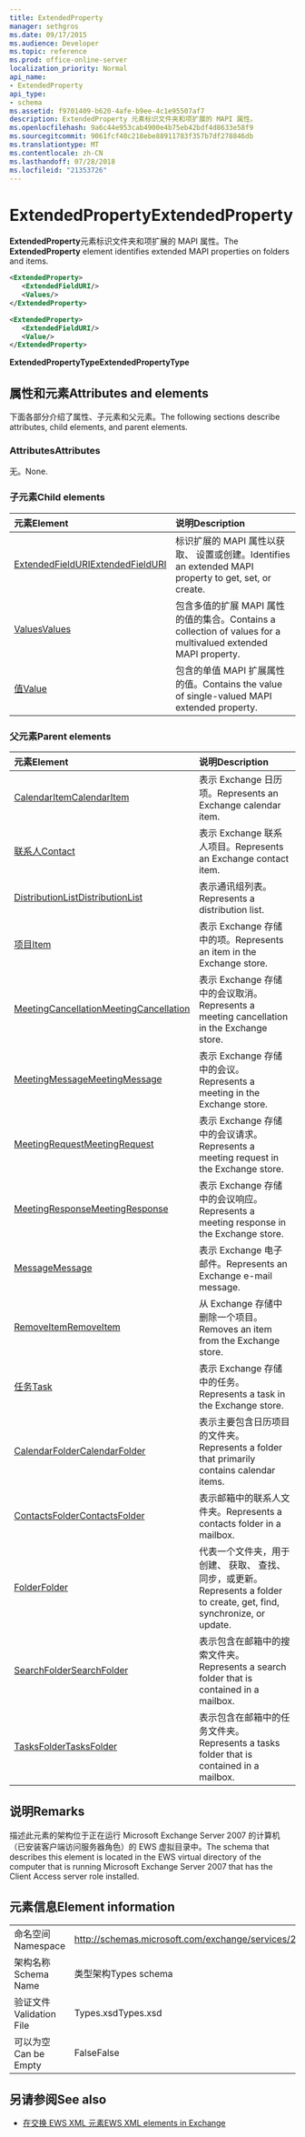 ```yaml
---
title: ExtendedProperty
manager: sethgros
ms.date: 09/17/2015
ms.audience: Developer
ms.topic: reference
ms.prod: office-online-server
localization_priority: Normal
api_name:
- ExtendedProperty
api_type:
- schema
ms.assetid: f9701409-b620-4afe-b9ee-4c1e95507af7
description: ExtendedProperty 元素标识文件夹和项扩展的 MAPI 属性。
ms.openlocfilehash: 9a6c44e953cab4900e4b75eb42bdf4d8633e58f9
ms.sourcegitcommit: 9061fcf40c218ebe88911783f357b7df278846db
ms.translationtype: MT
ms.contentlocale: zh-CN
ms.lasthandoff: 07/28/2018
ms.locfileid: "21353726"
---
```

# <a name="extendedproperty"></a><span data-ttu-id="a698f-103">ExtendedProperty</span><span class="sxs-lookup"><span data-stu-id="a698f-103">ExtendedProperty</span></span>

<span data-ttu-id="a698f-104">**ExtendedProperty**元素标识文件夹和项扩展的 MAPI 属性。</span><span class="sxs-lookup"><span data-stu-id="a698f-104">The **ExtendedProperty** element identifies extended MAPI properties on folders and items.</span></span> 
  
```xml
<ExtendedProperty>
   <ExtendedFieldURI/>
   <Values/>
</ExtendedProperty>
```

```xml
<ExtendedProperty>
   <ExtendedFieldURI/>
   <Value/>
</ExtendedProperty>
```

<span data-ttu-id="a698f-105">**ExtendedPropertyType**</span><span class="sxs-lookup"><span data-stu-id="a698f-105">**ExtendedPropertyType**</span></span>

## <a name="attributes-and-elements"></a><span data-ttu-id="a698f-106">属性和元素</span><span class="sxs-lookup"><span data-stu-id="a698f-106">Attributes and elements</span></span>

<span data-ttu-id="a698f-107">下面各部分介绍了属性、子元素和父元素。</span><span class="sxs-lookup"><span data-stu-id="a698f-107">The following sections describe attributes, child elements, and parent elements.</span></span>
  
### <a name="attributes"></a><span data-ttu-id="a698f-108">Attributes</span><span class="sxs-lookup"><span data-stu-id="a698f-108">Attributes</span></span>

<span data-ttu-id="a698f-109">无。</span><span class="sxs-lookup"><span data-stu-id="a698f-109">None.</span></span>
  
### <a name="child-elements"></a><span data-ttu-id="a698f-110">子元素</span><span class="sxs-lookup"><span data-stu-id="a698f-110">Child elements</span></span>

|<span data-ttu-id="a698f-111">**元素**</span><span class="sxs-lookup"><span data-stu-id="a698f-111">**Element**</span></span>|<span data-ttu-id="a698f-112">**说明**</span><span class="sxs-lookup"><span data-stu-id="a698f-112">**Description**</span></span>|
|:-----|:-----|
|[<span data-ttu-id="a698f-113">ExtendedFieldURI</span><span class="sxs-lookup"><span data-stu-id="a698f-113">ExtendedFieldURI</span></span>](extendedfielduri.md) <br/> |<span data-ttu-id="a698f-114">标识扩展的 MAPI 属性以获取、 设置或创建。</span><span class="sxs-lookup"><span data-stu-id="a698f-114">Identifies an extended MAPI property to get, set, or create.</span></span>  <br/> |
|[<span data-ttu-id="a698f-115">Values</span><span class="sxs-lookup"><span data-stu-id="a698f-115">Values</span></span>](values.md) <br/> |<span data-ttu-id="a698f-116">包含多值的扩展 MAPI 属性的值的集合。</span><span class="sxs-lookup"><span data-stu-id="a698f-116">Contains a collection of values for a multivalued extended MAPI property.</span></span>  <br/> |
|[<span data-ttu-id="a698f-117">值</span><span class="sxs-lookup"><span data-stu-id="a698f-117">Value</span></span>](value.md) <br/> |<span data-ttu-id="a698f-118">包含的单值 MAPI 扩展属性的值。</span><span class="sxs-lookup"><span data-stu-id="a698f-118">Contains the value of single-valued MAPI extended property.</span></span>  <br/> |
   
### <a name="parent-elements"></a><span data-ttu-id="a698f-119">父元素</span><span class="sxs-lookup"><span data-stu-id="a698f-119">Parent elements</span></span>

|<span data-ttu-id="a698f-120">**元素**</span><span class="sxs-lookup"><span data-stu-id="a698f-120">**Element**</span></span>|<span data-ttu-id="a698f-121">**说明**</span><span class="sxs-lookup"><span data-stu-id="a698f-121">**Description**</span></span>|
|:-----|:-----|
|[<span data-ttu-id="a698f-122">CalendarItem</span><span class="sxs-lookup"><span data-stu-id="a698f-122">CalendarItem</span></span>](calendaritem.md) <br/> |<span data-ttu-id="a698f-123">表示 Exchange 日历项。</span><span class="sxs-lookup"><span data-stu-id="a698f-123">Represents an Exchange calendar item.</span></span>  <br/> |
|[<span data-ttu-id="a698f-124">联系人</span><span class="sxs-lookup"><span data-stu-id="a698f-124">Contact</span></span>](contact.md) <br/> |<span data-ttu-id="a698f-125">表示 Exchange 联系人项目。</span><span class="sxs-lookup"><span data-stu-id="a698f-125">Represents an Exchange contact item.</span></span>  <br/> |
|[<span data-ttu-id="a698f-126">DistributionList</span><span class="sxs-lookup"><span data-stu-id="a698f-126">DistributionList</span></span>](distributionlist.md) <br/> |<span data-ttu-id="a698f-127">表示通讯组列表。</span><span class="sxs-lookup"><span data-stu-id="a698f-127">Represents a distribution list.</span></span>  <br/> |
|[<span data-ttu-id="a698f-128">项目</span><span class="sxs-lookup"><span data-stu-id="a698f-128">Item</span></span>](item.md) <br/> |<span data-ttu-id="a698f-129">表示 Exchange 存储中的项。</span><span class="sxs-lookup"><span data-stu-id="a698f-129">Represents an item in the Exchange store.</span></span>  <br/> |
|[<span data-ttu-id="a698f-130">MeetingCancellation</span><span class="sxs-lookup"><span data-stu-id="a698f-130">MeetingCancellation</span></span>](meetingcancellation.md) <br/> |<span data-ttu-id="a698f-131">表示 Exchange 存储中的会议取消。</span><span class="sxs-lookup"><span data-stu-id="a698f-131">Represents a meeting cancellation in the Exchange store.</span></span>  <br/> |
|[<span data-ttu-id="a698f-132">MeetingMessage</span><span class="sxs-lookup"><span data-stu-id="a698f-132">MeetingMessage</span></span>](meetingmessage.md) <br/> |<span data-ttu-id="a698f-133">表示 Exchange 存储中的会议。</span><span class="sxs-lookup"><span data-stu-id="a698f-133">Represents a meeting in the Exchange store.</span></span>  <br/> |
|[<span data-ttu-id="a698f-134">MeetingRequest</span><span class="sxs-lookup"><span data-stu-id="a698f-134">MeetingRequest</span></span>](meetingrequest.md) <br/> |<span data-ttu-id="a698f-135">表示 Exchange 存储中的会议请求。</span><span class="sxs-lookup"><span data-stu-id="a698f-135">Represents a meeting request in the Exchange store.</span></span>  <br/> |
|[<span data-ttu-id="a698f-136">MeetingResponse</span><span class="sxs-lookup"><span data-stu-id="a698f-136">MeetingResponse</span></span>](meetingresponse.md) <br/> |<span data-ttu-id="a698f-137">表示 Exchange 存储中的会议响应。</span><span class="sxs-lookup"><span data-stu-id="a698f-137">Represents a meeting response in the Exchange store.</span></span>  <br/> |
|[<span data-ttu-id="a698f-138">Message</span><span class="sxs-lookup"><span data-stu-id="a698f-138">Message</span></span>](message-ex15websvcsotherref.md) <br/> |<span data-ttu-id="a698f-139">表示 Exchange 电子邮件。</span><span class="sxs-lookup"><span data-stu-id="a698f-139">Represents an Exchange e-mail message.</span></span>  <br/> |
|[<span data-ttu-id="a698f-140">RemoveItem</span><span class="sxs-lookup"><span data-stu-id="a698f-140">RemoveItem</span></span>](removeitem.md) <br/> |<span data-ttu-id="a698f-141">从 Exchange 存储中删除一个项目。</span><span class="sxs-lookup"><span data-stu-id="a698f-141">Removes an item from the Exchange store.</span></span>  <br/> |
|[<span data-ttu-id="a698f-142">任务</span><span class="sxs-lookup"><span data-stu-id="a698f-142">Task</span></span>](task.md) <br/> |<span data-ttu-id="a698f-143">表示 Exchange 存储中的任务。</span><span class="sxs-lookup"><span data-stu-id="a698f-143">Represents a task in the Exchange store.</span></span>  <br/> |
|[<span data-ttu-id="a698f-144">CalendarFolder</span><span class="sxs-lookup"><span data-stu-id="a698f-144">CalendarFolder</span></span>](calendarfolder.md) <br/> |<span data-ttu-id="a698f-145">表示主要包含日历项目的文件夹。</span><span class="sxs-lookup"><span data-stu-id="a698f-145">Represents a folder that primarily contains calendar items.</span></span>  <br/> |
|[<span data-ttu-id="a698f-146">ContactsFolder</span><span class="sxs-lookup"><span data-stu-id="a698f-146">ContactsFolder</span></span>](contactsfolder.md) <br/> |<span data-ttu-id="a698f-147">表示邮箱中的联系人文件夹。</span><span class="sxs-lookup"><span data-stu-id="a698f-147">Represents a contacts folder in a mailbox.</span></span>  <br/> |
|[<span data-ttu-id="a698f-148">Folder</span><span class="sxs-lookup"><span data-stu-id="a698f-148">Folder</span></span>](folder.md) <br/> |<span data-ttu-id="a698f-149">代表一个文件夹，用于创建、 获取、 查找、 同步，或更新。</span><span class="sxs-lookup"><span data-stu-id="a698f-149">Represents a folder to create, get, find, synchronize, or update.</span></span>  <br/> |
|[<span data-ttu-id="a698f-150">SearchFolder</span><span class="sxs-lookup"><span data-stu-id="a698f-150">SearchFolder</span></span>](searchfolder.md) <br/> |<span data-ttu-id="a698f-151">表示包含在邮箱中的搜索文件夹。</span><span class="sxs-lookup"><span data-stu-id="a698f-151">Represents a search folder that is contained in a mailbox.</span></span>  <br/> |
|[<span data-ttu-id="a698f-152">TasksFolder</span><span class="sxs-lookup"><span data-stu-id="a698f-152">TasksFolder</span></span>](tasksfolder.md) <br/> |<span data-ttu-id="a698f-153">表示包含在邮箱中的任务文件夹。</span><span class="sxs-lookup"><span data-stu-id="a698f-153">Represents a tasks folder that is contained in a mailbox.</span></span>  <br/> |
   
## <a name="remarks"></a><span data-ttu-id="a698f-154">说明</span><span class="sxs-lookup"><span data-stu-id="a698f-154">Remarks</span></span>

<span data-ttu-id="a698f-155">描述此元素的架构位于正在运行 Microsoft Exchange Server 2007 的计算机（已安装客户端访问服务器角色）的 EWS 虚拟目录中。</span><span class="sxs-lookup"><span data-stu-id="a698f-155">The schema that describes this element is located in the EWS virtual directory of the computer that is running Microsoft Exchange Server 2007 that has the Client Access server role installed.</span></span>
  
## <a name="element-information"></a><span data-ttu-id="a698f-156">元素信息</span><span class="sxs-lookup"><span data-stu-id="a698f-156">Element information</span></span>

|||
|:-----|:-----|
|<span data-ttu-id="a698f-157">命名空间</span><span class="sxs-lookup"><span data-stu-id="a698f-157">Namespace</span></span>  <br/> |http://schemas.microsoft.com/exchange/services/2006/types  <br/> |
|<span data-ttu-id="a698f-158">架构名称</span><span class="sxs-lookup"><span data-stu-id="a698f-158">Schema Name</span></span>  <br/> |<span data-ttu-id="a698f-159">类型架构</span><span class="sxs-lookup"><span data-stu-id="a698f-159">Types schema</span></span>  <br/> |
|<span data-ttu-id="a698f-160">验证文件</span><span class="sxs-lookup"><span data-stu-id="a698f-160">Validation File</span></span>  <br/> |<span data-ttu-id="a698f-161">Types.xsd</span><span class="sxs-lookup"><span data-stu-id="a698f-161">Types.xsd</span></span>  <br/> |
|<span data-ttu-id="a698f-162">可以为空</span><span class="sxs-lookup"><span data-stu-id="a698f-162">Can be Empty</span></span>  <br/> |<span data-ttu-id="a698f-163">False</span><span class="sxs-lookup"><span data-stu-id="a698f-163">False</span></span>  <br/> |
   
## <a name="see-also"></a><span data-ttu-id="a698f-164">另请参阅</span><span class="sxs-lookup"><span data-stu-id="a698f-164">See also</span></span>

- [<span data-ttu-id="a698f-165">在交换 EWS XML 元素</span><span class="sxs-lookup"><span data-stu-id="a698f-165">EWS XML elements in Exchange</span></span>](ews-xml-elements-in-exchange.md)

